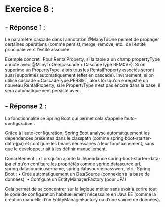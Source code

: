 # Exercice 8 :

## - Réponse 1 : 
Le paramètre cascade dans l’annotation @ManyToOne permet de propager certaines opérations (comme persist, merge, remove, etc.) de l’entité principale vers l’entité associée.

Exemple concret :
Pour RentalProperty, si la table a un champ propertyType annoté avec @ManyToOne(cascade = CascadeType.REMOVE). Si on supprime un PropertyType, alors tous les RentalProperty associés seront aussi supprimés automatiquement (effet en cascade).
Inversement, si on utilise cascade = CascadeType.PERSIST, alors lorsqu’on enregistre un nouveau RentalProperty, si le PropertyType n’est pas encore dans la base, il sera automatiquement persisté avec.


## - Réponse 2 : 

La fonctionnalité de Spring Boot qui permet cela s’appelle l’auto-configuration .

Grâce à l’auto-configuration, Spring Boot analyse automatiquement les dépendances présentes dans le classpath (comme spring-boot-starter-data-jpa) et configure les beans nécessaires à leur fonctionnement, sans que le développeur ait à les définir manuellement.

Concrètement :
	•	Lorsqu’on ajoute la dépendance spring-boot-starter-data-jpa et qu’on configure les propriétés comme spring.datasource.url, spring.datasource.username, spring.datasource.password, etc., Spring Boot :
	•	Crée automatiquement un DataSource (connexion à la base de données),
	•	Configure un EntityManagerFactory (pour JPA)

Cela permet de se concentrer sur la logique métier sans avoir à écrire tout le code de configuration habituellement nécessaire en Java EE (comme la création manuelle d’un EntityManagerFactory ou d’une source de données).
